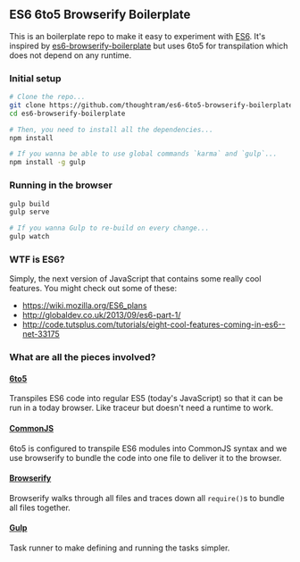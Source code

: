 ## ES6 6to5 Browserify Boilerplate

This is an boilerplate repo to make it easy to experiment with [ES6]. It's inspired by [es6-browserify-boilerplate](https://github.com/thoughtram/es6-browserify-boilerplate) but uses 6to5 for transpilation which does not depend on any runtime.


### Initial setup

```bash
# Clone the repo...
git clone https://github.com/thoughtram/es6-6to5-browserify-boilerplate.git
cd es6-browserify-boilerplate

# Then, you need to install all the dependencies...
npm install

# If you wanna be able to use global commands `karma` and `gulp`...
npm install -g gulp
```

### Running in the browser
```bash
gulp build
gulp serve

# If you wanna Gulp to re-build on every change...
gulp watch
```


### WTF is ES6?
Simply, the next version of JavaScript that contains some really cool features. You might check out some of these:

- https://wiki.mozilla.org/ES6_plans
- http://globaldev.co.uk/2013/09/es6-part-1/
- http://code.tutsplus.com/tutorials/eight-cool-features-coming-in-es6--net-33175


### What are all the pieces involved?

#### [6to5]
Transpiles ES6 code into regular ES5 (today's JavaScript) so that it can be run in a today browser. Like traceur but doesn't need a runtime to work.

#### [CommonJS]
6to5 is configured to transpile ES6 modules into CommonJS syntax and we use browserify to bundle the code into one file to deliver it to the browser.

#### [Browserify]
Browserify walks through all files and traces down all `require()`s to bundle all files together.  

#### [Gulp]
Task runner to make defining and running the tasks simpler.

[ES6]: http://wiki.ecmascript.org/doku.php?id=harmony:specification_drafts
[6to5]: https://6to5.github.io
[CommonJS]: http://wiki.commonjs.org/wiki/CommonJS
[Browserify]: http://browserify.org/
[Gulp]: http://gulpjs.com/

